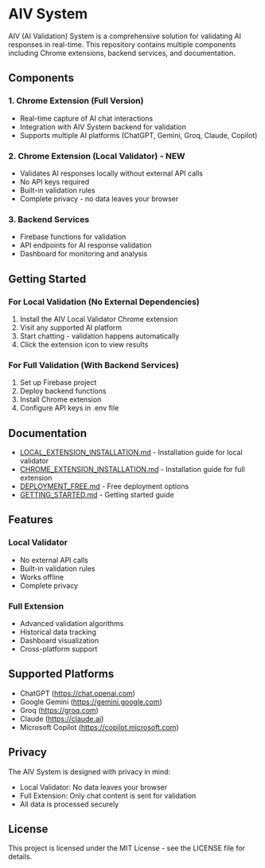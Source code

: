 # AIV System

AIV (AI Validation) System is a comprehensive solution for validating AI responses in real-time. This repository contains multiple components including Chrome extensions, backend services, and documentation.

## Components

### 1. Chrome Extension (Full Version)
- Real-time capture of AI chat interactions
- Integration with AIV System backend for validation
- Supports multiple AI platforms (ChatGPT, Gemini, Groq, Claude, Copilot)

### 2. Chrome Extension (Local Validator) - NEW
- Validates AI responses locally without external API calls
- No API keys required
- Built-in validation rules
- Complete privacy - no data leaves your browser

### 3. Backend Services
- Firebase functions for validation
- API endpoints for AI response validation
- Dashboard for monitoring and analysis

## Getting Started

### For Local Validation (No External Dependencies)
1. Install the AIV Local Validator Chrome extension
2. Visit any supported AI platform
3. Start chatting - validation happens automatically
4. Click the extension icon to view results

### For Full Validation (With Backend Services)
1. Set up Firebase project
2. Deploy backend functions
3. Install Chrome extension
4. Configure API keys in .env file

## Documentation

- [LOCAL_EXTENSION_INSTALLATION.md](LOCAL_EXTENSION_INSTALLATION.md) - Installation guide for local validator
- [CHROME_EXTENSION_INSTALLATION.md](CHROME_EXTENSION_INSTALLATION.md) - Installation guide for full extension
- [DEPLOYMENT_FREE.md](DEPLOYMENT_FREE.md) - Free deployment options
- [GETTING_STARTED.md](GETTING_STARTED.md) - Getting started guide

## Features

### Local Validator
- No external API calls
- Built-in validation rules
- Works offline
- Complete privacy

### Full Extension
- Advanced validation algorithms
- Historical data tracking
- Dashboard visualization
- Cross-platform support

## Supported Platforms

- ChatGPT (https://chat.openai.com)
- Google Gemini (https://gemini.google.com)
- Groq (https://groq.com)
- Claude (https://claude.ai)
- Microsoft Copilot (https://copilot.microsoft.com)

## Privacy

The AIV System is designed with privacy in mind:
- Local Validator: No data leaves your browser
- Full Extension: Only chat content is sent for validation
- All data is processed securely

## License

This project is licensed under the MIT License - see the LICENSE file for details.